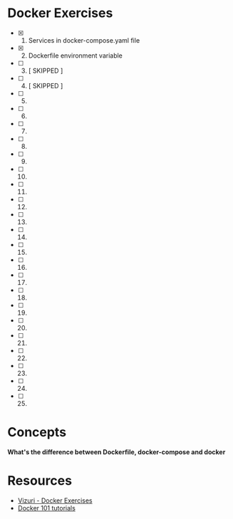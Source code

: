 # Docker Exercises

- [X] 1. Services in docker-compose.yaml file
- [X] 2. Dockerfile environment variable
- [ ] 3. [ SKIPPED ]
- [ ] 4. [ SKIPPED ]
- [ ] 5. 
- [ ] 6. 
- [ ] 7. 
- [ ] 8. 
- [ ] 9. 
- [ ] 10. 
- [ ] 11. 
- [ ] 12. 
- [ ] 13. 
- [ ] 14. 
- [ ] 15. 
- [ ] 16. 
- [ ] 17. 
- [ ] 18. 
- [ ] 19. 
- [ ] 20. 
- [ ] 21. 
- [ ] 22. 
- [ ] 23. 
- [ ] 24. 
- [ ] 25. 

# Concepts

**What's the difference between Dockerfile, docker-compose and docker**


# Resources

- [Vizuri - Docker Exercises](https://github.com/Vizuri/docker-exercises/tree/master)
- [Docker 101 tutorials](https://www.docker.com/101-tutorial/)

